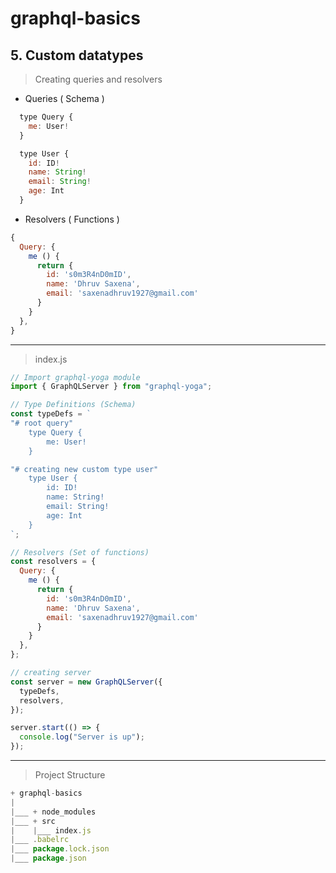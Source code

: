 # graphql-basics

## 5. Custom datatypes

> Creating queries and resolvers

- Queries ( Schema )

```js
  type Query {
    me: User!
  }

  type User {
    id: ID!
    name: String!
    email: String!
    age: Int
  }
```

- Resolvers ( Functions )

```js
{
  Query: {
    me () {
      return {
        id: 's0m3R4nD0mID',
        name: 'Dhruv Saxena',
        email: 'saxenadhruv1927@gmail.com'
      }
    }
  },
}
```

---

> index.js

```js
// Import graphql-yoga module
import { GraphQLServer } from "graphql-yoga";

// Type Definitions (Schema)
const typeDefs = `
"# root query"
    type Query {
        me: User!
    }

"# creating new custom type user"
    type User {
        id: ID!
        name: String!
        email: String!
        age: Int
    }
`;

// Resolvers (Set of functions)
const resolvers = {
  Query: {
    me () {
      return {
        id: 's0m3R4nD0mID',
        name: 'Dhruv Saxena',
        email: 'saxenadhruv1927@gmail.com'
      }
    }
  },
};

// creating server
const server = new GraphQLServer({
  typeDefs,
  resolvers,
});

server.start(() => {
  console.log("Server is up");
});

```

---

> Project Structure

```js
+ graphql-basics
|
|___ + node_modules
|___ + src
|    |___ index.js
|___ .babelrc
|___ package.lock.json
|___ package.json

```
